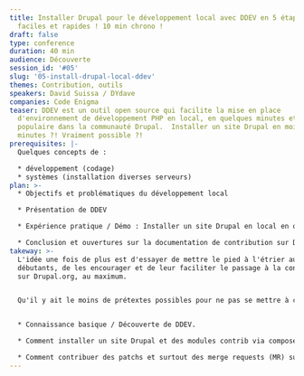 ```yaml
---
title: Installer Drupal pour le développement local avec DDEV en 5 étapes
  faciles et rapides ! 10 min chrono !
draft: false
type: conference
duration: 40 min
audience: Découverte
session_id: '#05'
slug: '05-install-drupal-local-ddev'
themes: Contribution, outils
speakers: David Suissa / DYdave
companies: Code Enigma
teaser: DDEV est un outil open source qui facilite la mise en place
  d'environnement de développement PHP en local, en quelques minutes et
  populaire dans la communauté Drupal.  Installer un site Drupal en moins de 10
  minutes ?! Vraiment possible ?!
prerequisites: |-
  Quelques concepts de :

  * développement (codage)
  * systèmes (installation diverses serveurs)
plan: >-
  * Objectifs et problématiques du développement local

  * Présentation de DDEV

  * Expérience pratique / Démo : Installer un site Drupal en local en quelques étapes faciles et rapides

  * Conclusion et ouvertures sur la documentation de contribution sur Drupal.org et DDEV.
takeway: >-
  L'idée une fois de plus est d'essayer de mettre le pied à l'étrier aux
  débutants, de les encourager et de leur faciliter le passage à la contribution
  sur Drupal.org, au maximum.


  Qu'il y ait le moins de prétextes possibles pour ne pas se mettre à coder sur Drupal.org.


  * Connaissance basique / Découverte de DDEV.

  * Comment installer un site Drupal et des modules contrib via composer.

  * Comment contribuer des patchs et surtout des merge requests (MR) sur Drupal GitLab CI.
---
```

